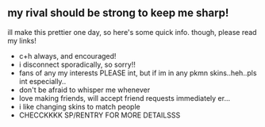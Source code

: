 ## my rival should be strong to keep me sharp!

ill make this prettier one day, so here's some quick info. though, please read my links!

- c+h always, and encouraged!
- i disconnect sporadically, so sorry!!
- fans of any my interests PLEASE int, but if im in any pkmn skins..heh..pls int especially..
- don't be afraid to whisper me whenever
- love making friends, will accept friend requests immediately er...
- i like changing skins to match people
- CHECCKKKK SP/RENTRY FOR MORE DETAILSSS
